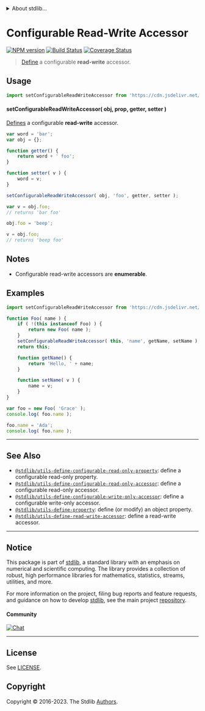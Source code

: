 <!--

@license Apache-2.0

Copyright (c) 2019 The Stdlib Authors.

Licensed under the Apache License, Version 2.0 (the "License");
you may not use this file except in compliance with the License.
You may obtain a copy of the License at

   http://www.apache.org/licenses/LICENSE-2.0

Unless required by applicable law or agreed to in writing, software
distributed under the License is distributed on an "AS IS" BASIS,
WITHOUT WARRANTIES OR CONDITIONS OF ANY KIND, either express or implied.
See the License for the specific language governing permissions and
limitations under the License.

-->


<details>
  <summary>
    About stdlib...
  </summary>
  <p>We believe in a future in which the web is a preferred environment for numerical computation. To help realize this future, we've built stdlib. stdlib is a standard library, with an emphasis on numerical and scientific computation, written in JavaScript (and C) for execution in browsers and in Node.js.</p>
  <p>The library is fully decomposable, being architected in such a way that you can swap out and mix and match APIs and functionality to cater to your exact preferences and use cases.</p>
  <p>When you use stdlib, you can be absolutely certain that you are using the most thorough, rigorous, well-written, studied, documented, tested, measured, and high-quality code out there.</p>
  <p>To join us in bringing numerical computing to the web, get started by checking us out on <a href="https://github.com/stdlib-js/stdlib">GitHub</a>, and please consider <a href="https://opencollective.com/stdlib">financially supporting stdlib</a>. We greatly appreciate your continued support!</p>
</details>

# Configurable Read-Write Accessor

[![NPM version][npm-image]][npm-url] [![Build Status][test-image]][test-url] [![Coverage Status][coverage-image]][coverage-url] <!-- [![dependencies][dependencies-image]][dependencies-url] -->

> [Define][@stdlib/utils/define-property] a configurable **read-write** accessor.



<section class="usage">

## Usage

<!-- eslint-disable id-length -->

```javascript
import setConfigurableReadWriteAccessor from 'https://cdn.jsdelivr.net/gh/stdlib-js/utils-define-configurable-read-write-accessor@deno/mod.js';
```

#### setConfigurableReadWriteAccessor( obj, prop, getter, setter )

[Defines][@stdlib/utils/define-property] a configurable **read-write** accessor.

<!-- eslint-disable id-length -->

```javascript
var word = 'bar';
var obj = {};

function getter() {
    return word + ' foo';
}

function setter( v ) {
    word = v;
}

setConfigurableReadWriteAccessor( obj, 'foo', getter, setter );

var v = obj.foo;
// returns 'bar foo'

obj.foo = 'beep';

v = obj.foo;
// returns 'beep foo'
```

</section>

<!-- /.usage -->

<section class="notes">

## Notes

-   Configurable read-write accessors are **enumerable**.

</section>

<!-- /.notes -->

<section class="examples">

## Examples

<!-- eslint-disable id-length -->

<!-- eslint no-undef: "error" -->

```javascript
import setConfigurableReadWriteAccessor from 'https://cdn.jsdelivr.net/gh/stdlib-js/utils-define-configurable-read-write-accessor@deno/mod.js';

function Foo( name ) {
    if ( !(this instanceof Foo) ) {
        return new Foo( name );
    }
    setConfigurableReadWriteAccessor( this, 'name', getName, setName );
    return this;

    function getName() {
        return 'Hello, ' + name;
    }

    function setName( v ) {
        name = v;
    }
}

var foo = new Foo( 'Grace' );
console.log( foo.name );

foo.name = 'Ada';
console.log( foo.name );
```

</section>

<!-- /.examples -->

<!-- Section for related `stdlib` packages. Do not manually edit this section, as it is automatically populated. -->

<section class="related">

* * *

## See Also

-   <span class="package-name">[`@stdlib/utils-define-configurable-read-only-property`][@stdlib/utils/define-configurable-read-only-property]</span><span class="delimiter">: </span><span class="description">define a configurable read-only property.</span>
-   <span class="package-name">[`@stdlib/utils-define-configurable-read-only-accessor`][@stdlib/utils/define-configurable-read-only-accessor]</span><span class="delimiter">: </span><span class="description">define a configurable read-only accessor.</span>
-   <span class="package-name">[`@stdlib/utils-define-configurable-write-only-accessor`][@stdlib/utils/define-configurable-write-only-accessor]</span><span class="delimiter">: </span><span class="description">define a configurable write-only accessor.</span>
-   <span class="package-name">[`@stdlib/utils-define-property`][@stdlib/utils/define-property]</span><span class="delimiter">: </span><span class="description">define (or modify) an object property.</span>
-   <span class="package-name">[`@stdlib/utils-define-read-write-accessor`][@stdlib/utils/define-read-write-accessor]</span><span class="delimiter">: </span><span class="description">define a read-write accessor.</span>

</section>

<!-- /.related -->

<!-- Section for all links. Make sure to keep an empty line after the `section` element and another before the `/section` close. -->


<section class="main-repo" >

* * *

## Notice

This package is part of [stdlib][stdlib], a standard library with an emphasis on numerical and scientific computing. The library provides a collection of robust, high performance libraries for mathematics, statistics, streams, utilities, and more.

For more information on the project, filing bug reports and feature requests, and guidance on how to develop [stdlib][stdlib], see the main project [repository][stdlib].

#### Community

[![Chat][chat-image]][chat-url]

---

## License

See [LICENSE][stdlib-license].


## Copyright

Copyright &copy; 2016-2023. The Stdlib [Authors][stdlib-authors].

</section>

<!-- /.stdlib -->

<!-- Section for all links. Make sure to keep an empty line after the `section` element and another before the `/section` close. -->

<section class="links">

[npm-image]: http://img.shields.io/npm/v/@stdlib/utils-define-configurable-read-write-accessor.svg
[npm-url]: https://npmjs.org/package/@stdlib/utils-define-configurable-read-write-accessor

[test-image]: https://github.com/stdlib-js/utils-define-configurable-read-write-accessor/actions/workflows/test.yml/badge.svg?branch=main
[test-url]: https://github.com/stdlib-js/utils-define-configurable-read-write-accessor/actions/workflows/test.yml?query=branch:main

[coverage-image]: https://img.shields.io/codecov/c/github/stdlib-js/utils-define-configurable-read-write-accessor/main.svg
[coverage-url]: https://codecov.io/github/stdlib-js/utils-define-configurable-read-write-accessor?branch=main

<!--

[dependencies-image]: https://img.shields.io/david/stdlib-js/utils-define-configurable-read-write-accessor.svg
[dependencies-url]: https://david-dm.org/stdlib-js/utils-define-configurable-read-write-accessor/main

-->

[chat-image]: https://img.shields.io/gitter/room/stdlib-js/stdlib.svg
[chat-url]: https://app.gitter.im/#/room/#stdlib-js_stdlib:gitter.im

[stdlib]: https://github.com/stdlib-js/stdlib

[stdlib-authors]: https://github.com/stdlib-js/stdlib/graphs/contributors

[umd]: https://github.com/umdjs/umd
[es-module]: https://developer.mozilla.org/en-US/docs/Web/JavaScript/Guide/Modules

[deno-url]: https://github.com/stdlib-js/utils-define-configurable-read-write-accessor/tree/deno
[umd-url]: https://github.com/stdlib-js/utils-define-configurable-read-write-accessor/tree/umd
[esm-url]: https://github.com/stdlib-js/utils-define-configurable-read-write-accessor/tree/esm
[branches-url]: https://github.com/stdlib-js/utils-define-configurable-read-write-accessor/blob/main/branches.md

[stdlib-license]: https://raw.githubusercontent.com/stdlib-js/utils-define-configurable-read-write-accessor/main/LICENSE

[@stdlib/utils/define-property]: https://github.com/stdlib-js/utils-define-property/tree/deno

<!-- <related-links> -->

[@stdlib/utils/define-configurable-read-only-property]: https://github.com/stdlib-js/utils-define-configurable-read-only-property/tree/deno

[@stdlib/utils/define-configurable-read-only-accessor]: https://github.com/stdlib-js/utils-define-configurable-read-only-accessor/tree/deno

[@stdlib/utils/define-configurable-write-only-accessor]: https://github.com/stdlib-js/utils-define-configurable-write-only-accessor/tree/deno

[@stdlib/utils/define-read-write-accessor]: https://github.com/stdlib-js/utils-define-read-write-accessor/tree/deno

<!-- </related-links> -->

</section>

<!-- /.links -->
